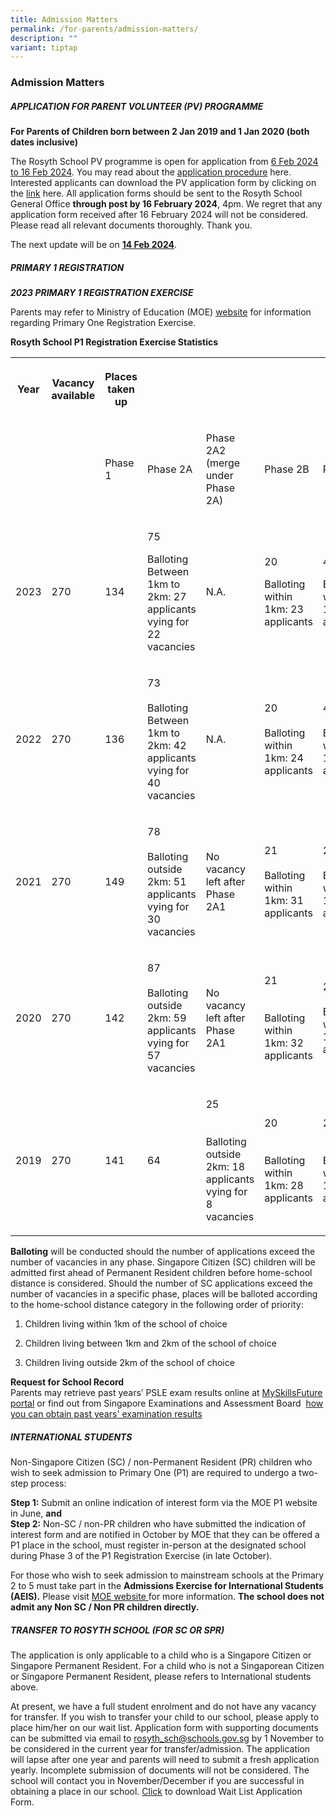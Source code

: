 ```yaml
---
title: Admission Matters
permalink: /for-parents/admission-matters/
description: ""
variant: tiptap
---
```

<h3>Admission Matters</h3>
<h5>APPLICATION FOR PARENT VOLUNTEER (PV) PROGRAMME</h5>
<p><strong>For Parents of Children born between 2 Jan 2019 and 1 Jan 2020 (both dates inclusive)</strong>
</p>
<p></p>
<p>The Rosyth School PV programme is open for application from <u>6 Feb 2024 to 16 Feb 2024</u>.
You may read about the <a href="/files/2024 For Parents/2024_PV_application_procedure.pdf" rel="noopener noreferrer nofollow" target="_blank">application procedure</a> here.
Interested applicants can download the PV application form by clicking
on the <a href="/files/2024 For Parents/2024_PARENT_VOLUNTEER_application_form.pdf" rel="noopener noreferrer nofollow" target="_blank">link</a> here.
All application forms should be sent to the Rosyth School General Office <strong>through post by 16 February 2024</strong>,
4pm. We regret that any application form received after 16 February 2024
will not be considered. Please read all relevant documents thoroughly.
Thank you.</p>
<p>The next update will be on <strong><u>14 Feb 2024</u></strong>.</p>
<p></p>
<h5>PRIMARY 1 REGISTRATION</h5>
<p><strong><em>2023 PRIMARY 1 REGISTRATION EXERCISE</em></strong>
</p>
<p>Parents may refer to Ministry of Education (MOE) <a href="https://www.moe.gov.sg/primary/p1-registration/registration-phases-key-dates" rel="noopener noreferrer nofollow" target="_blank">website</a> for
information regarding Primary One Registration Exercise.</p>
<p><strong>Rosyth School P1 Registration Exercise Statistics</strong>
</p>
<table>
<tbody>
<tr>
<th rowspan="1" colspan="1">
<p>Year</p>
</th>
<th rowspan="1" colspan="1">
<p>Vacancy available</p>
</th>
<th rowspan="1" colspan="1">
<p>Places taken up</p>
</th>
<th rowspan="1" colspan="1">
<p></p>
</th>
<th rowspan="1" colspan="1">
<p></p>
</th>
<th rowspan="1" colspan="1">
<p></p>
</th>
<th rowspan="1" colspan="1">
<p></p>
</th>
</tr>
<tr>
<td rowspan="1" colspan="1">
<p></p>
</td>
<td rowspan="1" colspan="1">
<p></p>
</td>
<td rowspan="1" colspan="1">
<p>Phase 1</p>
</td>
<td rowspan="1" colspan="1">
<p>Phase 2A</p>
</td>
<td rowspan="1" colspan="1">
<p>Phase 2A2
<br>(merge under Phase 2A)</p>
</td>
<td rowspan="1" colspan="1">
<p>Phase 2B</p>
</td>
<td rowspan="1" colspan="1">
<p>Phase 2C</p>
</td>
</tr>
<tr>
<td rowspan="1" colspan="1">
<p>2023</p>
</td>
<td rowspan="1" colspan="1">
<p>270</p>
</td>
<td rowspan="1" colspan="1">
<p>134</p>
</td>
<td rowspan="1" colspan="1">
<p>75</p>
<p>Balloting Between 1km to 2km: 27 applicants vying for 22 vacancies</p>
</td>
<td rowspan="1" colspan="1">
<p>N.A.</p>
</td>
<td rowspan="1" colspan="1">
<p>20</p>
<p>Balloting within 1km: 23 applicants</p>
<p></p>
</td>
<td rowspan="1" colspan="1">
<p>41</p>
<p>Balloting within 1km: 120 applicants</p>
<p></p>
</td>
</tr>
<tr>
<td rowspan="1" colspan="1">
<p>2022</p>
</td>
<td rowspan="1" colspan="1">
<p>270</p>
</td>
<td rowspan="1" colspan="1">
<p>136</p>
</td>
<td rowspan="1" colspan="1">
<p>73
<br>
<br>Balloting Between 1km to 2km: 42 applicants vying for 40 vacancies</p>
</td>
<td rowspan="1" colspan="1">
<p>N.A.
<br>
</p>
</td>
<td rowspan="1" colspan="1">
<p>20
<br>
<br>Balloting within 1km: 24 applicants</p>
</td>
<td rowspan="1" colspan="1">
<p>41
<br>
<br>Balloting within 1km: 125 applicants</p>
</td>
</tr>
<tr>
<td rowspan="1" colspan="1">
<p>2021</p>
</td>
<td rowspan="1" colspan="1">
<p>270</p>
</td>
<td rowspan="1" colspan="1">
<p>149</p>
</td>
<td rowspan="1" colspan="1">
<p>78
<br>
<br>Balloting outside 2km: 51 applicants vying for 30 vacancies</p>
</td>
<td rowspan="1" colspan="1">
<p>No
<br>vacancy left after Phase 2A1</p>
</td>
<td rowspan="1" colspan="1">
<p>21
<br>
<br>Balloting within 1km: 31 applicants</p>
</td>
<td rowspan="1" colspan="1">
<p>22
<br>
<br>Balloting within 1km: 99 applicants</p>
</td>
</tr>
<tr>
<td rowspan="1" colspan="1">
<p>2020</p>
</td>
<td rowspan="1" colspan="1">
<p>270</p>
</td>
<td rowspan="1" colspan="1">
<p>142</p>
</td>
<td rowspan="1" colspan="1">
<p>87
<br>
<br>Balloting outside 2km: 59 applicants vying for 57 vacancies</p>
</td>
<td rowspan="1" colspan="1">
<p>No
<br>vacancy left after Phase 2A1</p>
</td>
<td rowspan="1" colspan="1">
<p>21
<br>
<br>
<br>Balloting within 1km: 32 applicants</p>
</td>
<td rowspan="1" colspan="1">
<p>20
<br>
<br>Balloting within 1km: 93 applicants</p>
</td>
</tr>
<tr>
<td rowspan="1" colspan="1">
<p>2019</p>
</td>
<td rowspan="1" colspan="1">
<p>270</p>
</td>
<td rowspan="1" colspan="1">
<p>141</p>
</td>
<td rowspan="1" colspan="1">
<p>64</p>
</td>
<td rowspan="1" colspan="1">
<p>25
<br>
<br>
<br>Balloting outside 2km: 18 applicants vying for 8 vacancies</p>
</td>
<td rowspan="1" colspan="1">
<p>20
<br>
<br>
<br>Balloting within 1km: 28 applicants</p>
</td>
<td rowspan="1" colspan="1">
<p>20
<br>
<br>
<br>Balloting within 1km: 76 applicants</p>
</td>
</tr>
</tbody>
</table>
<p></p>
<p><strong>Balloting</strong> will be conducted should the number of applications
exceed the number of vacancies in any phase. Singapore Citizen (SC) children
will be admitted first ahead of Permanent Resident children before home-school
distance is considered. Should the number of SC applications exceed the
number of vacancies in a specific phase, places will be balloted according
to the home-school distance category in the following order of priority:</p>
<ol data-tight="true" class="tight">
<li>
<p>Children living within 1km of the school of choice</p>
</li>
<li>
<p>Children living between 1km and 2km of the school of choice</p>
</li>
<li>
<p>Children living outside 2km of the school of choice</p>
</li>
</ol>
<p><strong>Request for School Record</strong> 
<br>Parents may retrieve past years’ PSLE exam results online at <a href="http://www.myskillsfuture.gov.sg/content/portal/en/individual/skills-passport.html" rel="noopener noreferrer nofollow" target="_blank">MySkillsFuture portal</a> or
find out from Singapore Examinations and Assessment Board &nbsp;<a href="https://www.seab.gov.sg/home/services/statements-of-results" rel="noopener noreferrer nofollow" target="_blank">how you can obtain past years' examination results</a>
</p>
<h5>INTERNATIONAL STUDENTS</h5>
<p>Non-Singapore Citizen (SC) / non-Permanent Resident (PR) children who
wish to seek admission to Primary One (P1) are required to undergo a two-step
process:</p>
<p><strong>Step 1:</strong> Submit an online indication of interest form via
the MOE P1 website in June, <strong>and</strong> 
<br><strong>Step 2:</strong> Non-SC / non-PR children who have submitted the
indication of interest form and are notified in October by MOE that they
can be offered a P1 place in the school, must register in-person at the
designated school during Phase 3 of the P1 Registration Exercise (in late
October).</p>
<p>For those who wish to seek admission to mainstream schools at the Primary
2 to 5 must take part in the <strong>Admissions Exercise for International Students (AEIS).</strong> Please
visit <a href="https://www.moe.gov.sg/international-students" rel="noopener noreferrer nofollow" target="_blank">MOE website </a>for
more information. <strong>The school does not admit any Non SC / Non PR children directly.</strong>
</p>
<h5>TRANSFER TO ROSYTH SCHOOL (FOR SC OR SPR)</h5>
<p>The application is only applicable to a child who is a Singapore Citizen
or Singapore Permanent Resident. For a child who is not a Singaporean Citizen
or Singapore Permanent Resident, please refers to International students
above.</p>
<p>At present, we have a full student enrolment and do not have any vacancy
for transfer. If you wish to transfer your child to our school, please
apply to place him/her on our wait list. Application form with supporting
documents can be submitted via email to <a href="mailto:Rosyth_Sch@schools.gov.sg" rel="noopener noreferrer nofollow" target="_blank">rosyth_sch@schools.gov.sg</a> by
1 November to be considered in the current year for transfer/admission.
The application will lapse after one year and parents will need to submit
a fresh application yearly. Incomplete submission of documents will not
be considered. The school will contact you in November/December if you
are successful in obtaining a place in our school. <a href="/files/wait%20list%20application%20form.pdf" rel="noopener noreferrer nofollow" target="_blank">Click</a> to download
Wait List Application Form.</p>